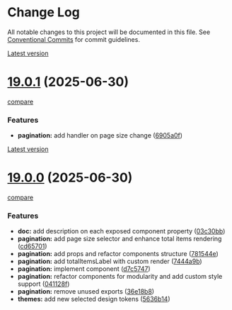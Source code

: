 # Change Log

All notable changes to this project will be documented in this file.
See [Conventional Commits](https://conventionalcommits.org) for commit guidelines.



[Latest version](https://ovh.github.io/design-system/latest/?path=/docs/design-system-changelog--page)


# [19.0.1](https://ovh.github.io/design-system/v19.0.1/?path=/docs/design-system-changelog--page) (2025-06-30)
[compare](https://github.com/ovh/design-system/compare/v19.0.0...v19.0.1)

### Features

* **pagination:** add handler on page size change ([6905a0f](https://github.com/ovh/design-system/commit/6905a0f322c70798765b42737e9cdfee13871a07))





[Latest version](https://ovh.github.io/design-system/latest/?path=/docs/design-system-changelog--page)


# [19.0.0](https://ovh.github.io/design-system/v19.0.0/?path=/docs/design-system-changelog--page) (2025-06-30)
[compare](https://github.com/ovh/design-system/compare/v18.6.3...v19.0.0)

### Features

* **doc:** add description on each exposed component property ([03c30bb](https://github.com/ovh/design-system/commit/03c30bb9e9a8ad28d56f2079419b76d066da7c92))
* **pagination:** add page size selector and enhance total items rendering ([cd65701](https://github.com/ovh/design-system/commit/cd6570125bb72a1514b5c8bd4204f5612abee7e0))
* **pagination:** add props and refactor components structure ([781544e](https://github.com/ovh/design-system/commit/781544ea13920fc90eaa6f56b42761894206e95f))
* **pagination:** add totalItemsLabel with custom render ([7444a9b](https://github.com/ovh/design-system/commit/7444a9b0a04080902e1164ef7827b3afd82219c7))
* **pagination:** implement component ([d7c5747](https://github.com/ovh/design-system/commit/d7c5747a6fc4627fbea945c21eb6a8f205cefb65))
* **pagination:** refactor components for modularity and add custom style support ([041128f](https://github.com/ovh/design-system/commit/041128f13203853fb8688edd7071860e88f89bb9))
* **pagination:** remove unused exports ([36e18b8](https://github.com/ovh/design-system/commit/36e18b83d9253a3b9c773dac93ac12ca535dafcd))
* **themes:** add new selected design tokens ([5636b14](https://github.com/ovh/design-system/commit/5636b14361f1a0802e6b06c436b00e64d116ed5a))
